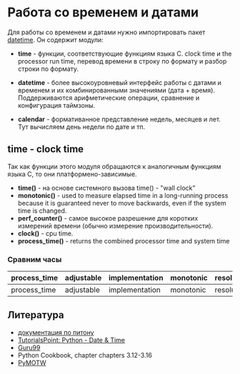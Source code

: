 # Работа со временем и датами

Для работы со временем и датами нужно импортировать пакет [datetime](https://docs.python.org/3/library/datetime.html). Он содержит модули:

* **time** - функции, соответствующие функциям языка С. clock time и the processor run time, перевод времени в строку по формату и разбор строки по формату.

* **datetime** - более высокоуровневый интерфейс работы с датами и временем и их комбинированными значениями (дата + время). Поддерживаются арифметические операции, сравнение и конфигурация таймзоны.

* **calendar** - формативанное представление недель, месяцев и лет. Тут вычисляем день недели по дате и тп.

## time - clock time

Так как функции этого модуля обращаются к аналогичным функциям языка С, то они платформено-зависимые.

* **time()** - на основе системного вызова time() - "wall clock"
* **monotonic()** - used to measure elapsed time in a long-running process because it is guaranteed never to move backwards, even if the system time is changed.
* **perf_counter()** - самое высокое разрешение для коротких измерений времени (обычно измерение производительности).
* **clock()** - cpu time.
* **process_time()** -  returns the combined processor time and system time

### Сравним часы

|process_time | adjustable | implementation | monotonic | resolution | current |
|--|--|--|--|--|--|
|process_time | adjustable | implementation | monotonic | resolution | current |


## Литература

* [документация по питону](https://docs.python.org/3/library/datetime.html#)
* [TutorialsPoint: Python - Date & Time](https://www.tutorialspoint.com/python/python_date_time.htm)  
* [Guru99](https://www.guru99.com/date-time-and-datetime-classes-in-python.html)
* Python Cookbook, chapter chapters 3.12-3.16
* [PyMOTW](https://pymotw.com/3/dates.html)